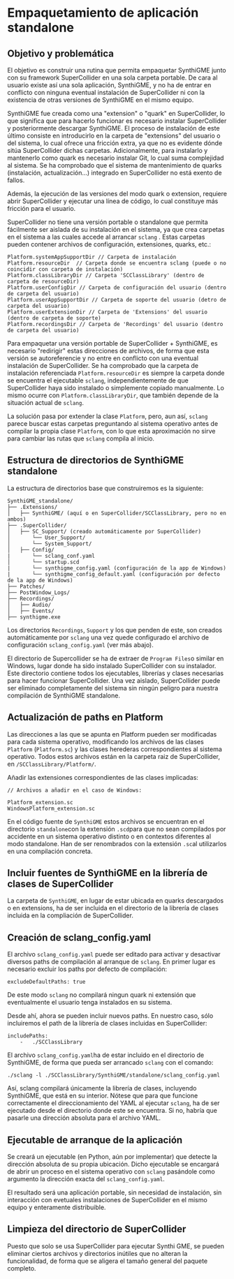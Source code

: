 # Empaquetamiento de aplicación standalone

## Objetivo y problemática

El objetivo es construir una rutina que permita empaquetar SynthiGME junto con su framework SuperCollider en una sola carpeta portable. De cara al usuario existe así una sola aplicación, SynthiGME, y no ha de entrar en conflicto con ninguna eventual instalación de SuperCollider ni con la existencia de otras versiones de SynthiGME en el mismo equipo. 

SynthiGME fue creada como una "extension" o "quark" en SuperCollider, lo que significa que para hacerlo funcionar es necesario instalar SuperCollider y posteriormente descargar SynthiGME. El proceso de instalación de este último consiste en introducirlo en la carpeta de "extensions" del usuario o del sistema, lo cual ofrece una fricción extra, ya que no es evidente dónde sitúa SuperCollider dichas carpetas. Adicionalmente, para instalarlo y mantenerlo como quark es necesario instalar Git, lo cual suma complejidad al sistema. Se ha comprobado que el sistema de mantenimiento de quarks (instalación, actualización...) integrado en SuperCollider no está exento de fallos.

Además, la ejecución de las versiones del modo quark o extension, requiere abrir SuperCollider y ejecutar una línea de código, lo cual constituye más fricción para el usuario.

SuperCollider no tiene una versión portable o standalone que permita fácilmente ser aislada de su instalación en el sistema, ya que crea carpetas en el sistema a las cuales accede al arrancar ```sclang``` . Estas carpetas pueden contener archivos de configuración, extensiones, quarks, etc.:
```
Platform.systemAppSupportDir // Carpeta de instalación
Platform.resourceDir  // Carpeta donde se encuentra sclang (puede o no coincidir con carpeta de instalación)
Platform.classLibraryDir // Carpeta 'SCClassLibrary' (dentro de carpeta de resourceDir)
Platform.userConfigDir // Carpeta de configuración del usuario (dentro de carpeta del usuario)
Platform.userAppSupportDir // Carpeta de soporte del usuario (detro de carpeta del usuario)
Platform.userExtensionDir // Carpeta de 'Extensions' del usuario (dentro de carpeta de soporte)
Platform.recordingsDir // Carpeta de 'Recordings' del usuario (dentro de carpeta del usuario)
```

Para empaquetar una versión portable de SuperCollider + SynthiGME, es necesario "redirigir" estas direcciones de archivos, de forma que esta versión se autoreferencie y no entre en conflicto con una eventual instalación de SuperCollider. Se ha comprobado que la carpeta de instalación referenciada ```Platform.resourceDir``` es siempre la carpeta donde se encuentra el ejecutable ```sclang```, independientemente de que SuperCollider haya sido instalado o simplemente copiado manualmente. Lo mismo ocurre con ```Platform.classLibraryDir```, que también depende de la situación actual de ```sclang```.

La solución pasa por extender la clase ```Platform```, pero, aun así, ```sclang``` parece buscar estas carpetas preguntando al sistema operativo antes de compilar la propia clase ```Platform```, con lo que esta aproximación no sirve para cambiar las rutas que ```sclang``` compila al inicio.

## Estructura de directorios de SynthiGME standalone

La estructura de directorios base que construiremos es la siguiente:

```
SynthiGME_standalone/
├── .Extensions/
│   ├── SynthiGME/ (aquí o en SuperCollider/SCClassLibrary, pero no en ambos)
├── .SuperCollider/
│   ├── SC_Support/ (creado automáticamente por SuperCollider)
│       └── User_Support/
│       └── System_Support/
│   ├── Config/
|       └── sclang_conf.yaml
│       └── startup.scd
|       └── synthigme_config.yaml (configuración de la app de Windows)
|       └── synthigme_config_default.yaml (configuración por defecto de la app de Windows)
├── Patches/
├── PostWindow_Logs/
├── Recordings/
│   ├── Audio/
│   ├── Events/
├── synthigme.exe
```


Los directorios ```Recordings```, ```Support``` y los que penden de este, son creados automáticamente por ```sclang``` una vez quede configurado el archivo de configuración ```sclang_config.yaml``` (ver más abajo).

El directorio de Supercollider se ha de extraer de ```Program Files```o similar en Windows, lugar donde ha sido instalado SuperCollider con su instalador. Este directorio contiene todos los ejecutables, librerías y clases necesarias para hacer funcionar SuperCollider. Una vez aislado, SuperCollider puede ser eliminado completamente del sistema sin ningún peligro para nuestra compilación de SynthiGME standalone.


## Actualización de paths en Platform

Las direcciones a las que se apunta en Platform pueden ser modificadas para cada sistema operativo, modificando los archivos de las clases ```Platform``` (```Platform.sc```) y las clases herederas correspondientes al sistema operativo. Todos estos archivos están en la carpeta raiz de SuperCollider, en ```/SCClassLibrary/Platform/```.

Añadir las extensiones correspondientes de las clases implicadas:
```
// Archivos a añadir en el caso de Windows:

Platform_extension.sc
WindowsPlatform_extension.sc  
```
En el código fuente de ```SynthiGME``` estos archivos se encuentran en el directorio ```standalone```con la extensión ```.scd```para que no sean compilados por accidente en un sistema operativo distinto o en contextos diferentes al modo standalone. Han de ser renombrados con la extensión ```.sc```al utilizarlos en una compilación concreta.

## Incluir fuentes de SynthiGME en la librería de clases de SuperCollider

La carpeta de ```SynthiGME```, en lugar de estar ubicada en quarks descargados o en extensions, ha de ser incluida en el directorio de la librería de clases incluida en la compliación de SuperCollider.

## Creación de sclang_config.yaml

El archivo ```sclang_config.yaml``` puede ser editado para activar y desactivar diversos paths de compilación al arranque de ```sclang```.
En primer lugar es necesario excluir los paths por defecto de compilación:

```
excludeDefaultPaths: true
```

De este modo ```sclang``` no compilará ningun quark ni extensión que eventualmente el usuario tenga instalados en su sistema.

Desde ahí, ahora se pueden incluir nuevos paths. En nuestro caso, sólo incluiremos el path de la librería de clases incluidas en SuperCollider:
```
includePaths:
    -   ./SCClassLibrary
```

El archivo ```sclang_config.yaml```ha de estar incluido en el directorio de SynthiGME, de forma que pueda ser arrancado ```sclang``` con el comando:

```
./sclang -l ./SCClassLibrary/SynthiGME/standalone/sclang_config.yaml
```

Así, sclang compilará únicamente la librería de clases, incluyendo SynthiGME, que está en su interior. Nótese que para que funcione correctamente el direccionamiento del YAML al ejecutar ```sclang```, ha de ser ejecutado desde el directorio donde este se encuentra. Si no, habría que pasarle una dirección absoluta para el archivo YAML.

## Ejecutable de arranque de la aplicación

Se creará un ejecutable (en Python, aún por implementar) que detecte la dirección absoluta de su propia ubicación. Dicho ejecutable se encargará de abrir un proceso en el sistema operativo con ```sclang``` pasándole como argumento la dirección exacta del ```sclang_config.yaml```. 

El resultado será una aplicación portable, sin necesidad de instalación, sin interacción con evetuales instalaciones de SuperCollider en el mismo equipo y enteramente distribuible.

## Limpieza del directorio de SuperCollider

Puesto que solo se usa SuperCollider para ejecutar Synthi GME, se pueden eliminar ciertos archivos y directorios inútiles que no alteran la funcionalidad, de forma que se aligera el tamaño general del paquete completo.